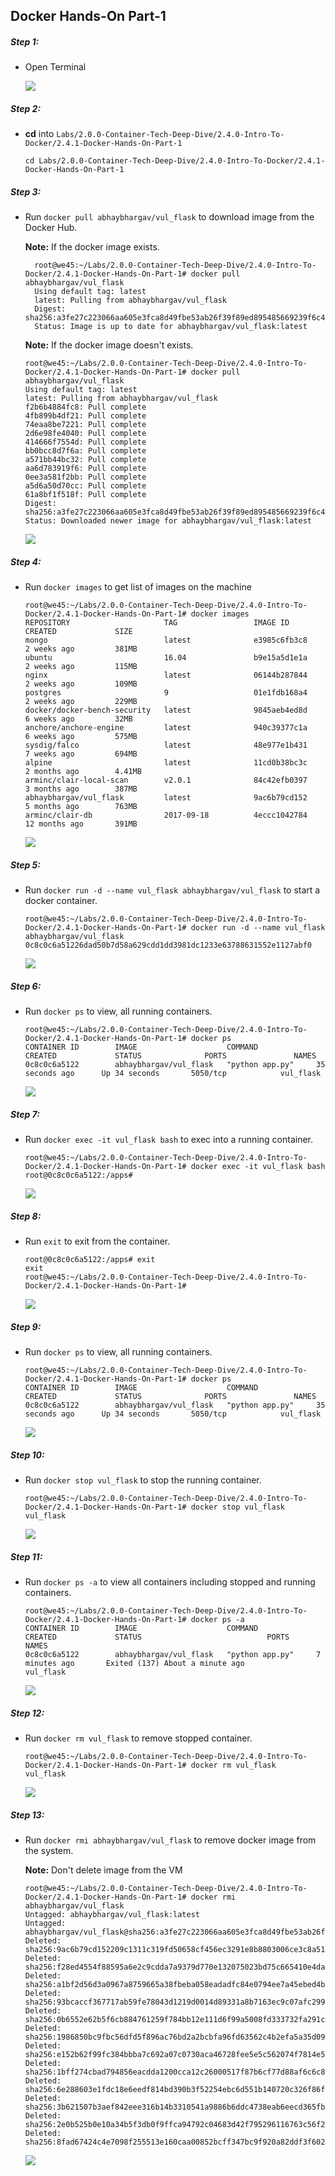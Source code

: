 ## Docker Hands-On Part-1

##### Step 1:
* Open Terminal

	![](img/part-1/Open-Terminal.png)

##### Step 2:
*  **cd** into  `Labs/2.0.0-Container-Tech-Deep-Dive/2.4.0-Intro-To-Docker/2.4.1-Docker-Hands-On-Part-1`

    ```commandline
    cd Labs/2.0.0-Container-Tech-Deep-Dive/2.4.0-Intro-To-Docker/2.4.1-Docker-Hands-On-Part-1
    ```

##### Step 3:
* Run `docker pull abhaybhargav/vul_flask` to download image from the Docker Hub.
    
    **Note:** If the docker image exists.
    
    ```commandline
      root@we45:~/Labs/2.0.0-Container-Tech-Deep-Dive/2.4.0-Intro-To-Docker/2.4.1-Docker-Hands-On-Part-1# docker pull abhaybhargav/vul_flask
      Using default tag: latest
      latest: Pulling from abhaybhargav/vul_flask
      Digest: sha256:a3fe27c223066aa605e3fca8d49fbe53ab26f39f89ed895485669239f6c433ae
      Status: Image is up to date for abhaybhargav/vul_flask:latest
    ```
    
    **Note:** If the docker image doesn't exists.
    
    ```commandline
    root@we45:~/Labs/2.0.0-Container-Tech-Deep-Dive/2.4.0-Intro-To-Docker/2.4.1-Docker-Hands-On-Part-1# docker pull abhaybhargav/vul_flask
    Using default tag: latest
    latest: Pulling from abhaybhargav/vul_flask
    f2b6b4884fc8: Pull complete 
    4fb899b4df21: Pull complete 
    74eaa8be7221: Pull complete 
    2d6e98fe4040: Pull complete 
    414666f7554d: Pull complete 
    bb0bcc8d7f6a: Pull complete 
    a571bb44bc32: Pull complete 
    aa6d783919f6: Pull complete 
    0ee3a581f2bb: Pull complete 
    a5d6a50d70cc: Pull complete 
    61a8bf1f518f: Pull complete 
    Digest: sha256:a3fe27c223066aa605e3fca8d49fbe53ab26f39f89ed895485669239f6c433ae
    Status: Downloaded newer image for abhaybhargav/vul_flask:latest
    
    ```
   
    ![](img/part-1/docker-pull.png)

##### Step 4:   
* Run `docker images` to get list of images on the machine

    ```commandline
    root@we45:~/Labs/2.0.0-Container-Tech-Deep-Dive/2.4.0-Intro-To-Docker/2.4.1-Docker-Hands-On-Part-1# docker images
    REPOSITORY                     TAG                 IMAGE ID            CREATED             SIZE
    mongo                          latest              e3985c6fb3c8        2 weeks ago         381MB
    ubuntu                         16.04               b9e15a5d1e1a        2 weeks ago         115MB
    nginx                          latest              06144b287844        2 weeks ago         109MB
    postgres                       9                   01e1fdb168a4        2 weeks ago         229MB
    docker/docker-bench-security   latest              9845aeb4ed8d        6 weeks ago         32MB
    anchore/anchore-engine         latest              940c39377c1a        6 weeks ago         575MB
    sysdig/falco                   latest              48e977e1b431        7 weeks ago         694MB
    alpine                         latest              11cd0b38bc3c        2 months ago        4.41MB
    arminc/clair-local-scan        v2.0.1              84c42efb0397        3 months ago        387MB
    abhaybhargav/vul_flask         latest              9ac6b79cd152        5 months ago        763MB
    arminc/clair-db                2017-09-18          4eccc1042784        12 months ago       391MB
    
    ```
    ![](img/part-1/docker-images-list.png) 
    
    
##### Step 5:
* Run `docker run -d --name vul_flask abhaybhargav/vul_flask` to start a docker container.

    ```commandline
    root@we45:~/Labs/2.0.0-Container-Tech-Deep-Dive/2.4.0-Intro-To-Docker/2.4.1-Docker-Hands-On-Part-1# docker run -d --name vul_flask abhaybhargav/vul_flask
    0c8c0c6a51226dad50b7d58a629cdd1dd3981dc1233e63788631552e1127abf0
    ```
      
    ![](img/part-1/docker-run.png)
 
##### Step 6:   
* Run `docker ps` to view, all running containers.

    ```commandline
    root@we45:~/Labs/2.0.0-Container-Tech-Deep-Dive/2.4.0-Intro-To-Docker/2.4.1-Docker-Hands-On-Part-1# docker ps
    CONTAINER ID        IMAGE                    COMMAND             CREATED             STATUS              PORTS               NAMES
    0c8c0c6a5122        abhaybhargav/vul_flask   "python app.py"     35 seconds ago      Up 34 seconds       5050/tcp            vul_flask
    ```
     
    ![](img/part-1/docker-ps.png)
    
##### Step 7:   
* Run `docker exec -it vul_flask bash` to exec into a running container.

    ```commandline
    root@we45:~/Labs/2.0.0-Container-Tech-Deep-Dive/2.4.0-Intro-To-Docker/2.4.1-Docker-Hands-On-Part-1# docker exec -it vul_flask bash
    root@0c8c0c6a5122:/apps#
    ```
    ![](img/part-1/docker-exec.png)
   
##### Step 8:
* Run `exit` to exit from the container.

    ```commandline
    root@0c8c0c6a5122:/apps# exit
    exit
    root@we45:~/Labs/2.0.0-Container-Tech-Deep-Dive/2.4.0-Intro-To-Docker/2.4.1-Docker-Hands-On-Part-1#
    ```
       
    ![](img/part-1/exit-docker.png) 

##### Step 9:   
* Run `docker ps` to view, all running containers.

    ```commandline
    root@we45:~/Labs/2.0.0-Container-Tech-Deep-Dive/2.4.0-Intro-To-Docker/2.4.1-Docker-Hands-On-Part-1# docker ps
    CONTAINER ID        IMAGE                    COMMAND             CREATED             STATUS              PORTS               NAMES
    0c8c0c6a5122        abhaybhargav/vul_flask   "python app.py"     35 seconds ago      Up 34 seconds       5050/tcp            vul_flask
    ```
     
    ![](img/part-1/docker-ps.png)
   
##### Step 10:   
* Run `docker stop vul_flask` to stop the running container.

    ```commandline
    root@we45:~/Labs/2.0.0-Container-Tech-Deep-Dive/2.4.0-Intro-To-Docker/2.4.1-Docker-Hands-On-Part-1# docker stop vul_flask
    vul_flask
    ```
        
    ![](img/part-1/docker-stop.png)   
    
##### Step 11:
* Run `docker ps -a` to view all containers including stopped and running containers.

    ```commandline
    root@we45:~/Labs/2.0.0-Container-Tech-Deep-Dive/2.4.0-Intro-To-Docker/2.4.1-Docker-Hands-On-Part-1# docker ps -a
    CONTAINER ID        IMAGE                    COMMAND             CREATED             STATUS                            PORTS               NAMES
    0c8c0c6a5122        abhaybhargav/vul_flask   "python app.py"     7 minutes ago       Exited (137) About a minute ago                       vul_flask
    ```
    ![](img/part-1/docker-ps-a.png)

##### Step 12:   
* Run `docker rm vul_flask` to remove stopped container.

    ```commandline
    root@we45:~/Labs/2.0.0-Container-Tech-Deep-Dive/2.4.0-Intro-To-Docker/2.4.1-Docker-Hands-On-Part-1# docker rm vul_flask
    vul_flask
    ```
    ![](img/part-1/docker-rm.png)

##### Step 13:
* Run `docker rmi abhaybhargav/vul_flask` to remove docker image from the system.

    **Note:** Don't delete image from the VM
    
    ```commandline
    root@we45:~/Labs/2.0.0-Container-Tech-Deep-Dive/2.4.0-Intro-To-Docker/2.4.1-Docker-Hands-On-Part-1# docker rmi abhaybhargav/vul_flask
    Untagged: abhaybhargav/vul_flask:latest
    Untagged: abhaybhargav/vul_flask@sha256:a3fe27c223066aa605e3fca8d49fbe53ab26f39f89ed895485669239f6c433ae
    Deleted: sha256:9ac6b79cd152209c1311c319fd50658cf456ec3291e8b8803006ce3c8a51e506
    Deleted: sha256:f28ed4554f88595a6e2c9cdda7a9379d770e132075023bd75c665410e4da9785
    Deleted: sha256:a1bf2d56d3a0967a8759665a38fbeba058eadadfc84e0794ee7a45ebed4b2407
    Deleted: sha256:93bcaccf367717ab59fe78043d1219d0014d89331a8b7163ec9c07afc299ee96
    Deleted: sha256:0b6552e62b5f6cb884761259f784bb12e111d6f99a5008fd333732fa291cf4c5
    Deleted: sha256:1986850bc9fbc56dfd5f896ac76bd2a2bcbfa96fd63562c4b2efa5a35d09a848
    Deleted: sha256:e152b62f99fc384bbba7c692a07c0730aca46728fee5e5c562074f7814e50a53
    Deleted: sha256:1bff274cbad794856eacdda1200cca12c26000517f87b6cf77d88af6c6c8f0ac
    Deleted: sha256:6e288603e1fdc18e6eedf814bd390b3f52254ebc6d551b140720c326f86fb07f
    Deleted: sha256:3b621507b3aef842eee316b14b3310541a9886b6ddc4738eab6eecd365fb66de
    Deleted: sha256:2e0b525b0e10a34b5f3db0f9ffca94792c04683d42f795296116763c56f2603a
    Deleted: sha256:8fad67424c4e7098f255513e160caa00852bcff347bc9f920a82ddf3f60229de
    
    ```
    ![](img/part-1/docker-rmi-images.png)   